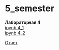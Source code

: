 # 5_semester

**Лабораторная 4**  
[ipynb 4_1](https://github.com/cucann/5_semester/blob/main/DS_LAB_4_1%20(1).ipynb)  
[ipynb 4_2](DS_LAB_4_2(1).ipynb)

[Отчет](4_лаб.pdf)
